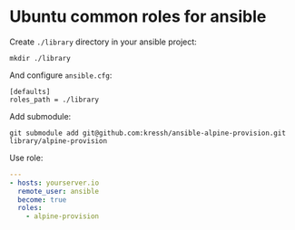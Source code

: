 # Ubuntu common roles for ansible

Create `./library` directory in your ansible project:

```
mkdir ./library
```

And configure `ansible.cfg`:

```
[defaults]
roles_path = ./library
```

Add submodule:

```
git submodule add git@github.com:kressh/ansible-alpine-provision.git library/alpine-provision
```

Use role:

```yaml
---
- hosts: yourserver.io
  remote_user: ansible
  become: true
  roles:
    - alpine-provision
```
